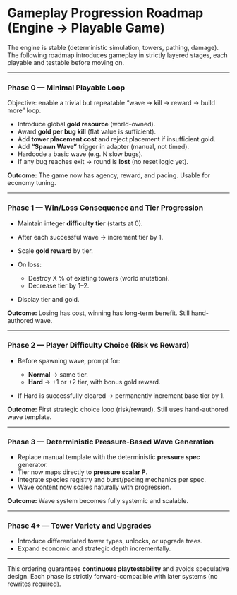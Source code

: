 # Gameplay Progression Roadmap (Engine → Playable Game)

The engine is stable (deterministic simulation, towers, pathing, damage).
The following roadmap introduces gameplay in strictly layered stages, each playable and testable before moving on.

---

### Phase 0 — Minimal Playable Loop

Objective: enable a trivial but repeatable “wave → kill → reward → build more” loop.

* Introduce global **gold resource** (world-owned).
* Award **gold per bug kill** (flat value is sufficient).
* Add **tower placement cost** and reject placement if insufficient gold.
* Add **“Spawn Wave”** trigger in adapter (manual, not timed).
* Hardcode a basic wave (e.g. N slow bugs).
* If any bug reaches exit → round is **lost** (no reset logic yet).

**Outcome:** The game now has agency, reward, and pacing. Usable for economy tuning.

---

### Phase 1 — Win/Loss Consequence and Tier Progression

* Maintain integer **difficulty tier** (starts at 0).
* After each successful wave → increment tier by 1.
* Scale **gold reward** by tier.
* On loss:

  * Destroy X % of existing towers (world mutation).
  * Decrease tier by 1–2.
* Display tier and gold.

**Outcome:** Losing has cost, winning has long-term benefit. Still hand-authored wave.

---

### Phase 2 — Player Difficulty Choice (Risk vs Reward)

* Before spawning wave, prompt for:

  * **Normal** → same tier.
  * **Hard** → +1 or +2 tier, with bonus gold reward.
* If Hard is successfully cleared → permanently increment base tier by 1.

**Outcome:** First strategic choice loop (risk/reward). Still uses hand-authored wave template.

---

### Phase 3 — Deterministic Pressure-Based Wave Generation

* Replace manual template with the deterministic **pressure spec** generator.
* Tier now maps directly to **pressure scalar P**.
* Integrate species registry and burst/pacing mechanics per spec.
* Wave content now scales naturally with progression.

**Outcome:** Wave system becomes fully systemic and scalable.

---

### Phase 4+ — Tower Variety and Upgrades

* Introduce differentiated tower types, unlocks, or upgrade trees.
* Expand economic and strategic depth incrementally.

---

This ordering guarantees **continuous playtestability** and avoids speculative design.
Each phase is strictly forward-compatible with later systems (no rewrites required).
